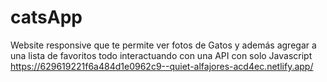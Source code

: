 # catsApp
Website responsive que te permite ver fotos de Gatos y además agregar a una lista de favoritos todo interactuando con una API con solo Javascript 
https://629619221f6a484d1e0962c9--quiet-alfajores-acd4ec.netlify.app/
